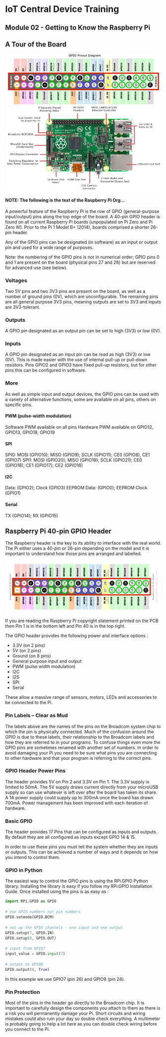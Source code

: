 # IoT Central Device Training
## Module 02 - Getting to Know the Raspberry Pi

## A Tour of the Board

![alt text](../Assets/rpi-pinout.png "Pi Pinout")

#### NOTE: The following is the text of the Raspberry Pi Org...

A powerful feature of the Raspberry Pi is the row of GPIO (general-purpose input/output) pins along the top edge of the board. A 40-pin GPIO header is found on all current Raspberry Pi boards (unpopulated on Pi Zero and Pi Zero W). Prior to the Pi 1 Model B+ (2014), boards comprised a shorter 26-pin header.

Any of the GPIO pins can be designated (in software) as an input or output pin and used for a wide range of purposes.

Note: the numbering of the GPIO pins is not in numerical order; GPIO pins 0 and 1 are present on the board (physical pins 27 and 28) but are reserved for advanced use (see below).

### Voltages
Two 5V pins and two 3V3 pins are present on the board, as well as a number of ground pins (0V), which are unconfigurable. The remaining pins are all general purpose 3V3 pins, meaning outputs are set to 3V3 and inputs are 3V3-tolerant.

### Outputs
A GPIO pin designated as an output pin can be set to high (3V3) or low (0V).

### Inputs
A GPIO pin designated as an input pin can be read as high (3V3) or low (0V). This is made easier with the use of internal pull-up or pull-down resistors. Pins GPIO2 and GPIO3 have fixed pull-up resistors, but for other pins this can be configured in software.

### More
As well as simple input and output devices, the GPIO pins can be used with a variety of alternative functions, some are available on all pins, others on specific pins.

#### PWM (pulse-width modulation)
Software PWM available on all pins
Hardware PWM available on GPIO12, GPIO13, GPIO18, GPIO19

#### SPI
SPI0: MOSI (GPIO10); MISO (GPIO9); SCLK (GPIO11); CE0 (GPIO8), CE1 (GPIO7)
SPI1: MOSI (GPIO20); MISO (GPIO19); SCLK (GPIO21); CE0 (GPIO18); CE1 (GPIO17); CE2 (GPIO16)

#### I2C
Data: (GPIO2); Clock (GPIO3)
EEPROM Data: (GPIO0); EEPROM Clock (GPIO1)

#### Serial
TX (GPIO14); RX (GPIO15)

## Raspberry Pi 40-pin GPIO Header

The Raspberry header is the key to its ability to interface with the real world. The Pi either uses a 40-pin or 26-pin depending on the model and it is important to understand how those pins are arranged and labelled.

![alt text](../Assets/pi-header.png "Pi Header")

If you are reading the Raspberry Pi copyright statement printed on the PCB then Pin 1 is in the bottom left and Pin 40 is in the top right.

The GPIO header provides the following power and interface options :

* 3.3V (on 2 pins)
* 5V (on 2 pins)
* Ground (on 8 pins)
* General purpose input and output
* PWM (pulse width modulation)
* I2C
* I2S
* SPI
* Serial

These allow a massive range of sensors, motors, LEDs and accessories to be connected to the Pi.

### Pin Labels – Clear as Mud
The labels above are the names of the pins on the Broadcom system chip to which the pin is physically connected. Much of the confusion around the GPIO is due to these labels, their relationship to the Broadcom labels and how they are referred to in your programs. To confuse things even more the GPIO pins are sometimes renamed with another set of numbers. In order to avoid damaging your Pi you need to be sure what pins you are connecting to other hardware and that your program is referring to the correct pins.

### GPIO Header Power Pins
The header provides 5V on Pin 2 and 3.3V on Pin 1. The 3.3V supply is limited to 50mA. The 5V supply draws current directly from your microUSB supply so can use whatever is left over after the board has taken its share. A 1A power supply could supply up to 300mA once the board has drawn 700mA. Power management has been improved with each iteration of hardware.

### Basic GPIO
The header provides 17 Pins that can be configured as inputs and outputs. By default they are all configured as inputs except GPIO 14 & 15.

In order to use these pins you must tell the system whether they are inputs or outputs. This can be achieved a number of ways and it depends on how you intend to control them.

### GPIO in Python
The easiest way to control the GPIO pins is using the RPi.GPIO Python library. Installing the library is easy if you follow my RPi.GPIO Installation Guide. Once installed using the pins is as easy as :

```python
import RPi.GPIO as GPIO
 
# Use GPIO numbers not pin numbers
GPIO.setmode(GPIO.BCM)
 
# set up the GPIO channels - one input and one output
GPIO.setup(7, GPIO.IN)
GPIO.setup(8, GPIO.OUT)
 
# input from GPIO7
input_value = GPIO.input(7)
 
# output to GPIO8
GPIO.output(8, True)
```

In this example we use GPIO7 (pin 26) and GPIO8 (pin 24).

### Pin Protection
Most of the pins in the header go directly to the Broadcom chip. It is important to carefully design the components you attach to them as there is a risk you will permanently damage your Pi. Short circuits and wiring mistakes could also ruin your day so double check everything. A multimeter is probably going to help a lot here as you can double check wiring before you connect to the Pi.
